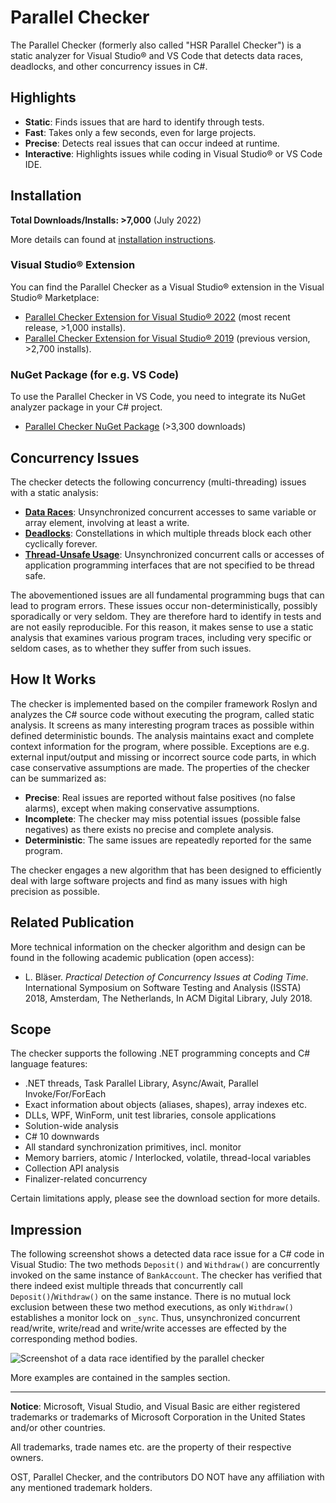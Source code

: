 # Parallel Checker

The Parallel Checker (formerly also called "HSR Parallel Checker") is a static analyzer for Visual Studio® and VS Code that detects data races, deadlocks, and other concurrency issues in C#.

## Highlights

* **Static**: Finds issues that are hard to identify through tests.
* **Fast**: Takes only a few seconds, even for large projects.
* **Precise**: Detects real issues that can occur indeed at runtime.
* **Interactive**: Highlights issues while coding in Visual Studio® or VS Code IDE.

## Installation

**Total Downloads/Installs: >7,000** (July 2022)

More details can found at [installation instructions](https://github.com/blaeser/parallelchecker/blob/main/doc/Installation.md).

### Visual Studio® Extension
You can find the Parallel Checker as a Visual Studio® extension in the Visual Studio® Marketplace:

* [Parallel Checker Extension for Visual Studio® 2022](https://marketplace.visualstudio.com/items?itemName=LBHSR.ParallelChecker) (most recent release, >1,000 installs).
* [Parallel Checker Extension for Visual Studio® 2019](https://marketplace.visualstudio.com/items?itemName=LBHSR.HSRParallelCheckerforC7VS2017) (previous version, >2,700 installs).

### NuGet Package (for e.g. VS Code)
To use the Parallel Checker in VS Code, you need to integrate its NuGet analyzer package in your C# project. 

* [Parallel Checker NuGet Package](https://www.nuget.org/packages/ConcurrencyLab.ParallelChecker/) (>3,300 downloads) 

## Concurrency Issues

The checker detects the following concurrency (multi-threading) issues with a static analysis:

* **[Data Races](https://github.com/blaeser/parallelchecker/blob/main/doc/DataRace.md)**: Unsynchronized concurrent accesses to same variable or array element, involving at least a write.
* **[Deadlocks](https://github.com/blaeser/parallelchecker/blob/main/doc/Deadlock.md)**: Constellations in which multiple threads block each other cyclically forever.
* **[Thread-Unsafe Usage](https://github.com/blaeser/parallelchecker/blob/main/doc/ThreadUnsafeUsage.md)**: Unsynchronized concurrent calls or accesses of application programming interfaces that are not specified to be thread safe.

The abovementioned issues are all fundamental programming bugs that can lead to program errors. These issues occur non-deterministically, possibly sporadically or very seldom. They are therefore hard to identify in tests and are not easily reproducible. For this reason, it makes sense to use a static analysis that examines various program traces, including very specific or seldom cases, as to whether they suffer from such issues.

## How It Works

The checker is implemented based on the compiler framework Roslyn and analyzes the C# source code without executing the program, called static analysis. It screens as many interesting program traces as possible within defined deterministic bounds. The analysis maintains exact and complete context information for the program, where possible. Exceptions are e.g. external input/output and missing or incorrect source code parts, in which case conservative assumptions are made. The properties of the checker can be summarized as:

* **Precise**: Real issues are reported without false positives (no false alarms), except when making conservative assumptions.
* **Incomplete**: The checker may miss potential issues (possible false negatives) as there exists no precise and complete analysis.
* **Deterministic**: The same issues are repeatedly reported for the same program.

The checker engages a new algorithm that has been designed to efficiently deal with large software projects and find as many issues with high precision as possible.

## Related Publication

More technical information on the checker algorithm and design can be found in the following academic publication (open access):

* L. Bläser. *Practical Detection of Concurrency Issues at Coding Time*. International Symposium on Software Testing and Analysis (ISSTA) 2018, Amsterdam, The Netherlands, In ACM Digital Library, July 2018.

## Scope

The checker supports the following .NET programming concepts and C# language features:

* .NET threads, Task Parallel Library, Async/Await, Parallel Invoke/For/ForEach
* Exact information about objects (aliases, shapes), array indexes etc.
* DLLs, WPF, WinForm, unit test libraries, console applications
* Solution-wide analysis
* C# 10 downwards
* All standard synchronization primitives, incl. monitor
* Memory barriers, atomic / Interlocked, volatile, thread-local variables
* Collection API analysis
* Finalizer-related concurrency

Certain limitations apply, please see the download section for more details.

## Impression

The following screenshot shows a detected data race issue for a C# code in Visual Studio: The two methods `Deposit()` and `Withdraw()` are concurrently invoked on the same instance of `BankAccount`. The checker has verified that there indeed exist multiple threads that concurrently call `Deposit()`/`Withdraw()` on the same instance. There is no mutual lock exclusion between these two method executions, as only `Withdraw()` establishes a monitor lock on `_sync`. Thus, unsynchronized concurrent read/write, write/read and write/write accesses are effected by the corresponding method bodies.

![Screenshot of a data race identified by the parallel checker](https://user-images.githubusercontent.com/108720770/177280283-8aacdbc4-7f37-4c37-b47b-6022f9e05f79.png)

More examples are contained in the samples section.

---

**Notice**: Microsoft, Visual Studio, and Visual Basic are either registered trademarks or trademarks of Microsoft Corporation in the United States and/or other countries.

All trademarks, trade names etc. are the property of their respective owners.

OST, Parallel Checker, and the contributors DO NOT have any affiliation with any mentioned trademark holders.
